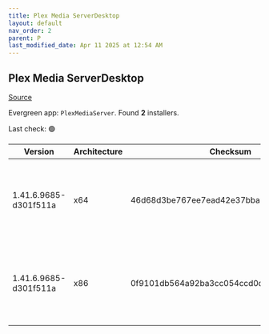 ```yaml
---
title: Plex Media ServerDesktop
layout: default
nav_order: 2
parent: P
last_modified_date: Apr 11 2025 at 12:54 AM
---
```


## Plex Media ServerDesktop

[Source](https://www.plex.tv/media-server-downloads/)

Evergreen app: `PlexMediaServer`. Found **2** installers.

Last check: 🟢

| Version               | Architecture | Checksum                                 | URI                                                                                                                                                                                                                                                              |
| --------------------- | ------------ | ---------------------------------------- | ---------------------------------------------------------------------------------------------------------------------------------------------------------------------------------------------------------------------------------------------------------------- |
| 1.41.6.9685-d301f511a | x64          | 46d68d3be767ee7ead42e37bba8685b61ca2cd32 | [https://downloads.plex.tv/plex-media-server-new/1.41.6.9685-d301f511a/windows/PlexMediaServer-1.41.6.9685-d301f511a-x86_64.exe](https://downloads.plex.tv/plex-media-server-new/1.41.6.9685-d301f511a/windows/PlexMediaServer-1.41.6.9685-d301f511a-x86_64.exe) |
| 1.41.6.9685-d301f511a | x86          | 0f9101db564a92ba3cc054ccd0d793480abc71ce | [https://downloads.plex.tv/plex-media-server-new/1.41.6.9685-d301f511a/windows/PlexMediaServer-1.41.6.9685-d301f511a-x86.exe](https://downloads.plex.tv/plex-media-server-new/1.41.6.9685-d301f511a/windows/PlexMediaServer-1.41.6.9685-d301f511a-x86.exe)       |
